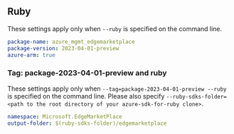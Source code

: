 ## Ruby

These settings apply only when `--ruby` is specified on the command line.

```yaml
package-name: azure_mgmt_edgemarketplace
package-version: 2023-04-01-preview
azure-arm: true
```

### Tag: package-2023-04-01-preview and ruby

These settings apply only when `--tag=package-2023-04-01-preview --ruby` is specified on the command line.
Please also specify `--ruby-sdks-folder=<path to the root directory of your azure-sdk-for-ruby clone>`.

```yaml $(tag) == 'package-2023-04-01-preview' && $(ruby)
namespace: Microsoft.EdgeMarketPlace
output-folder: $(ruby-sdks-folder)/edgemarketplace
```

